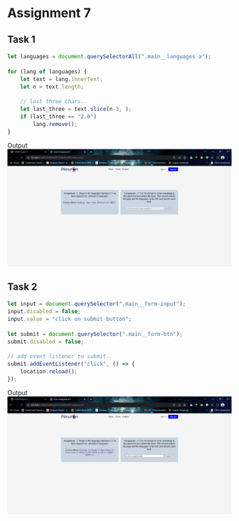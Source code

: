 # Assignment 7

## Task 1
```javascript
let languages = document.querySelectorAll(".main__languages a");

for (lang of languages) {
    let text = lang.innerText;
    let n = text.length;

    // last three chars..
    let last_three = text.slice(n-3, );
    if (last_three == "2.0")
        lang.remove();
}
```

Output
![Task 1](./output1.png 'Task 1')

## Task 2
```javascript
let input = document.querySelector(".main__form-input");
input.disabled = false;
input.value = "click on submit button";

let submit = document.querySelector(".main__form-btn");
submit.disabled = false;

// add event listener to submit..
submit.addEventListener("click", () => {
    location.reload();
});
```

Output
![Task 2](./output2.png 'Task 2')